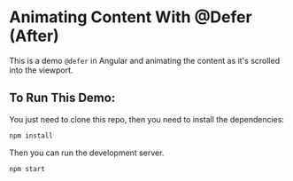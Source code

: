 # Animating Content With @Defer (After)

This is a demo `@defer` in Angular and animating the content as it's scrolled into the viewport.

## To Run This Demo:

You just need to clone this repo, then you need to install the dependencies:

```bash
npm install
```

Then you can run the development server.

```bash
npm start
```
